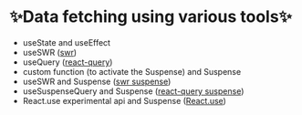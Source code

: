 # ✨Data fetching using various tools✨

- useState and useEffect
- useSWR ([swr](https://swr.vercel.app/))
- useQuery ([react-query](https://tanstack.com/query/latest/docs/framework/react/overview))
- custom function (to activate the Suspense) and Suspense
- useSWR and Suspense ([swr suspense](https://swr.vercel.app/docs/suspense))
- useSuspenseQuery and Suspense ([react-query suspense](https://tanstack.com/query/latest/docs/framework/react/guides/suspense))
- React.use experimental api and Suspense ([React.use](https://react.dev/reference/react/use))
